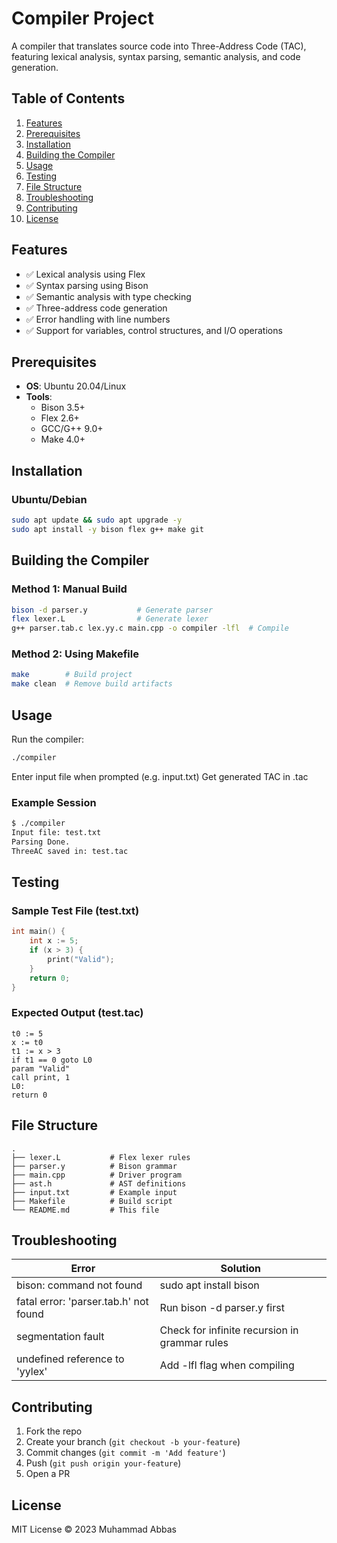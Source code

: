 # Compiler Project

A compiler that translates source code into Three-Address Code (TAC), featuring lexical analysis, syntax parsing, semantic analysis, and code generation.

## Table of Contents
1. [Features](#features)
2. [Prerequisites](#prerequisites)
3. [Installation](#installation)
4. [Building the Compiler](#building-the-compiler)
5. [Usage](#usage)
6. [Testing](#testing)
7. [File Structure](#file-structure)
8. [Troubleshooting](#troubleshooting)
9. [Contributing](#contributing)
10. [License](#license)

## Features
- ✅ Lexical analysis using Flex
- ✅ Syntax parsing using Bison  
- ✅ Semantic analysis with type checking
- ✅ Three-address code generation
- ✅ Error handling with line numbers
- ✅ Support for variables, control structures, and I/O operations

## Prerequisites
- **OS**: Ubuntu 20.04/Linux
- **Tools**:
  - Bison 3.5+
  - Flex 2.6+ 
  - GCC/G++ 9.0+
  - Make 4.0+

## Installation

### Ubuntu/Debian
```bash
sudo apt update && sudo apt upgrade -y
sudo apt install -y bison flex g++ make git
```

## Building the Compiler

### Method 1: Manual Build
```bash
bison -d parser.y           # Generate parser
flex lexer.L                # Generate lexer
g++ parser.tab.c lex.yy.c main.cpp -o compiler -lfl  # Compile
```

### Method 2: Using Makefile
```bash
make        # Build project
make clean  # Remove build artifacts
```

## Usage

Run the compiler:
```bash
./compiler
```

Enter input file when prompted (e.g. input.txt)
Get generated TAC in <filename>.tac

### Example Session
```bash
$ ./compiler
Input file: test.txt
Parsing Done.
ThreeAC saved in: test.tac
```

## Testing

### Sample Test File (test.txt)
```c
int main() {
    int x := 5;
    if (x > 3) {
        print("Valid");
    }
    return 0;
}
```

### Expected Output (test.tac)
```
t0 := 5
x := t0
t1 := x > 3
if t1 == 0 goto L0
param "Valid"
call print, 1
L0:
return 0
```

## File Structure
```
.
├── lexer.L           # Flex lexer rules
├── parser.y          # Bison grammar  
├── main.cpp          # Driver program
├── ast.h             # AST definitions
├── input.txt         # Example input
├── Makefile          # Build script
└── README.md         # This file
```

## Troubleshooting

| Error | Solution |
|-------|----------|
| bison: command not found | sudo apt install bison |
| fatal error: 'parser.tab.h' not found | Run bison -d parser.y first |
| segmentation fault | Check for infinite recursion in grammar rules |
| undefined reference to 'yylex' | Add -lfl flag when compiling |

## Contributing
1. Fork the repo
2. Create your branch (`git checkout -b your-feature`)
3. Commit changes (`git commit -m 'Add feature'`)
4. Push (`git push origin your-feature`)
5. Open a PR

## License
MIT License © 2023 Muhammad Abbas
